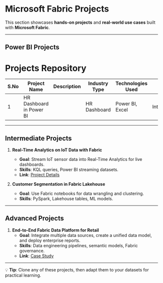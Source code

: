 # Microsoft Fabric Projects

This section showcases **hands-on projects** and **real-world use cases** built with **Microsoft Fabric**.

---

## Power BI Projects
# Projects Repository

| S.No | Project Name            | Description | Industry Type | Technologies Used | Level        | Video Link | Language |
|------|--------------------------|-------------|---------------|-------------------|--------------|------------|----------|
| 1    | HR Dashboard in Power BI |             | HR Dashboard  | Power BI, Excel   | Intermediate | [Watch Here](https://youtu.be/30mPtIjYZ8I) | English |

---

## Intermediate Projects
1. **Real-Time Analytics on IoT Data with Fabric**  
   - **Goal**: Stream IoT sensor data into Real-Time Analytics for live dashboards.  
   - **Skills**: KQL queries, Power BI streaming datasets.  
   - **Link**: [Project Details](https://github.com/example/fabric-iot-analytics)

2. **Customer Segmentation in Fabric Lakehouse**  
   - **Goal**: Use Fabric notebooks for data wrangling and clustering.  
   - **Skills**: PySpark, Lakehouse tables, ML models.

---

## Advanced Projects
1. **End-to-End Fabric Data Platform for Retail**  
   - **Goal**: Integrate multiple data sources, create a unified data model, and deploy enterprise reports.  
   - **Skills**: Data engineering pipelines, semantic models, Fabric governance.  
   - **Link**: [Case Study](https://github.com/example/fabric-retail-platform)

---

💡 **Tip**: Clone any of these projects, then adapt them to your datasets for practical learning.
